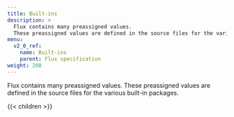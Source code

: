 ```yaml
---
title: Built-ins
description: >
  Flux contains many preassigned values.
  These preassigned values are defined in the source files for the various built-in packages.
menu:
  v2_0_ref:
    name: Built-ins
    parent: Flux specification
weight: 208
---
```


Flux contains many preassigned values.
These preassigned values are defined in the source files for the various built-in packages.

{{< children >}}
